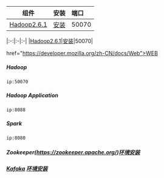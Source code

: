 

|组件|安装|端口| 
|:-:|:-|:-| 
|[Hadoop2.6.1](https://hadoop.apache.org/docs/r2.6.5/)|[安装](https://note.youdao.com/ynoteshare1/index.html?id=40d2eb78cbed2e69890fa6edd911f102&type=notebook#/A16243022183498C8330045651C360FE)|50070| 

|:-:|:-|:-| 
|[Hadoop2.6.1](https://hadoop.apache.org/docs/r2.6.5/)|[安装](https://note.youdao.com/ynoteshare1/index.html?id=40d2eb78cbed2e69890fa6edd911f102&type=notebook#/A16243022183498C8330045651C360FE)|50070| 



href="https://developer.mozilla.org/zh-CN/docs/Web">WEB</a>

##### Hadoop
```
ip:50070
```
##### Hadoop Application
```
ip:8088
```
##### Spark
```
ip:8080
```

##### Zookeeper(https://zookeeper.apache.org/)<a target="_blank" href="https://note.youdao.com/ynoteshare1/index.html?id=40d2eb78cbed2e69890fa6edd911f102&type=notebook#/5AF11C787E6544E09C60175ACB8BCB3E">环境安装</a>


##### <a target="_blank" href="https://kafka.apache.org/">Kafaka</a> <a target="_blank" href="https://note.youdao.com/ynoteshare1/index.html?id=40d2eb78cbed2e69890fa6edd911f102&type=notebook#/50794958394B442C8E31C6D649ECA914">环境安装</a>


